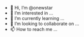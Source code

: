 - 👋 Hi, I’m @onewstar
- 👀 I’m interested in ...
- 🌱 I’m currently learning ...
- 💞️ I’m looking to collaborate on ...
- 📫 How to reach me ...

<!---
onewstar/onewstar is a ✨ special ✨ repository because its `README.md` (this file) appears on your GitHub profile.
You can click the Preview link to take a look at your changes.
--->
